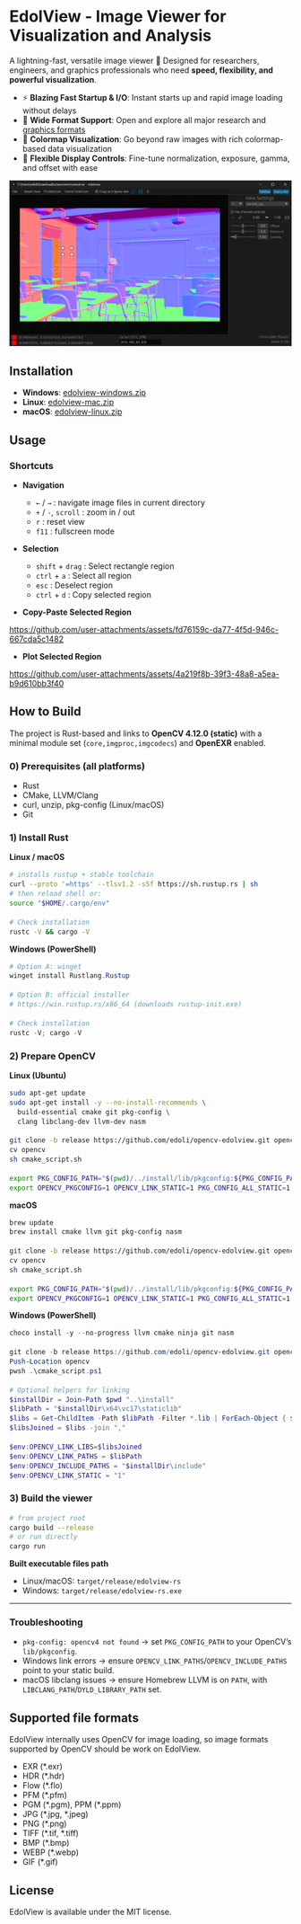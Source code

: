 # EdolView - Image Viewer for Visualization and Analysis

A lightning-fast, versatile image viewer 🚀
Designed for researchers, engineers, and graphics professionals who need **speed, flexibility, and powerful visualization**.


* ⚡ **Blazing Fast Startup & I/O**: Instant starts up and rapid image loading without delays
* 📂 **Wide Format Support**: Open and explore all major research and [graphics formats](#supported-file-formats)
* 🎨 **Colormap Visualization**: Go beyond raw images with rich colormap-based data visualization
* 🔧 **Flexible Display Controls**: Fine-tune normalization, exposure, gamma, and offset with ease

![Screenshot](images/screenshot.png)

## Installation

- __Windows__: [edolview-windows.zip](https://github.com/edoli/edolview-rs/releases/latest/download/edolview-windows.zip)
- __Linux__:  [edolview-mac.zip](https://github.com/edoli/edolview-rs/releases/latest/download/edolview-mac.zip)
- __macOS__: [edolview-linux.zip](https://github.com/edoli/edolview-rs/releases/latest/download/edolview-linux.zip)

## Usage

### Shortcuts

* **Navigation**
  * `←` / `→` : navigate image files in current directory
  * `+` / `-`, `scroll` : zoom in / out
  * `r` : reset view
  * `f11` : fullscreen mode

* **Selection**
  * `shift` + `drag` : Select rectangle region
  * `ctrl` + `a` : Select all region
  * `esc` : Deselect region
  * `ctrl` + `d` : Copy selected region

* **Copy-Paste Selected Region**

https://github.com/user-attachments/assets/fd76159c-da77-4f5d-946c-667cda5c1482

* **Plot Selected Region**

https://github.com/user-attachments/assets/4a219f8b-39f3-48a8-a5ea-b9d610bb3f40


## How to Build

The project is Rust-based and links to **OpenCV 4.12.0 (static)** with a minimal module set (`core,imgproc,imgcodecs`) and **OpenEXR** enabled.

### 0) Prerequisites (all platforms)
* Rust
* CMake, LLVM/Clang
* curl, unzip, pkg-config (Linux/macOS)
* Git


### 1) Install Rust

**Linux / macOS**

```bash
# installs rustup + stable toolchain
curl --proto '=https' --tlsv1.2 -sSf https://sh.rustup.rs | sh
# then reload shell or:
source "$HOME/.cargo/env"

# Check installation
rustc -V && cargo -V
```

**Windows (PowerShell)**

```powershell
# Option A: winget
winget install Rustlang.Rustup

# Option B: official installer
# https://win.rustup.rs/x86_64 (downloads rustup-init.exe)

# Check installation
rustc -V; cargo -V
```

### 2) Prepare OpenCV

**Linux (Ubuntu)**

```bash
sudo apt-get update
sudo apt-get install -y --no-install-recommends \
  build-essential cmake git pkg-config \
  clang libclang-dev llvm-dev nasm

git clone -b release https://github.com/edoli/opencv-edolview.git opencv
cv opencv
sh cmake_script.sh

export PKG_CONFIG_PATH="$(pwd)/../install/lib/pkgconfig:${PKG_CONFIG_PATH}"
export OPENCV_PKGCONFIG=1 OPENCV_LINK_STATIC=1 PKG_CONFIG_ALL_STATIC=1
```

**macOS**

```bash
brew update
brew install cmake llvm git pkg-config nasm

git clone -b release https://github.com/edoli/opencv-edolview.git opencv
cv opencv
sh cmake_script.sh

export PKG_CONFIG_PATH="$(pwd)/../install/lib/pkgconfig:${PKG_CONFIG_PATH}"
export OPENCV_PKGCONFIG=1 OPENCV_LINK_STATIC=1 PKG_CONFIG_ALL_STATIC=1
```

**Windows (PowerShell)**

```powershell
choco install -y --no-progress llvm cmake ninja git nasm

git clone -b release https://github.com/edoli/opencv-edolview.git opencv
Push-Location opencv
pwsh .\cmake_script.ps1

# Optional helpers for linking
$installDir = Join-Path $pwd "..\install"
$libPath = "$installDir\x64\vc17\staticlib"
$libs = Get-ChildItem -Path $libPath -Filter *.lib | ForEach-Object { $_.BaseName }
$libsJoined = $libs -join ","

$env:OPENCV_LINK_LIBS=$libsJoined
$env:OPENCV_LINK_PATHS = $libPath
$env:OPENCV_INCLUDE_PATHS = "$installDir\include"
$env:OPENCV_LINK_STATIC = "1"
```

### 3) Build the viewer

```bash
# from project root
cargo build --release
# or run directly
cargo run
```

**Built executable files path**

* Linux/macOS: `target/release/edolview-rs`
* Windows: `target/release/edolview-rs.exe`

---

### Troubleshooting

* `pkg-config: opencv4 not found` → set `PKG_CONFIG_PATH` to your OpenCV’s `lib/pkgconfig`.
* Windows link errors → ensure `OPENCV_LINK_PATHS`/`OPENCV_INCLUDE_PATHS` point to your static build.
* macOS libclang issues → ensure Homebrew LLVM is on `PATH`, with `LIBCLANG_PATH`/`DYLD_LIBRARY_PATH` set.

## Supported file formats
EdolView internally uses OpenCV for image loading, so image formats supported by OpenCV should be work on EdolView.
* EXR (\*.exr)
* HDR (\*.hdr)
* Flow (\*.flo)
* PFM (\*.pfm)
* PGM (\*.pgm), PPM (\*.ppm)
* JPG (\*.jpg, \*.jpeg)
* PNG (\*.png)
* TIFF (\*.tif, \*.tiff)
* BMP (\*.bmp)
* WEBP (\*.webp)
* GIF (\*.gif)

## License
EdolView is available under the MIT license.
